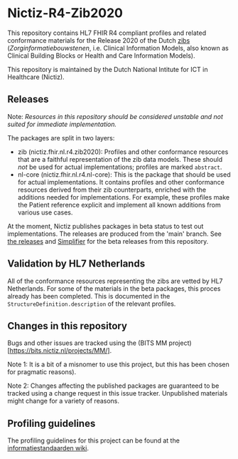 # Nictiz-R4-Zib2020

This repository contains HL7 FHIR R4 compliant profiles and related conformance materials for the Release 2020 of the Dutch [zibs](https://zibs.nl/wiki/Zorginformatiebouwstenen) (_Zorginformatiebouwstenen_, i.e. Clinical Information Models, also known as Clinical Building Blocks or Health and Care Information Models).

This repository is maintained by the Dutch National Intitute for ICT in Healthcare (Nictiz).
## Releases

Note: _Resources in this repository should be considered unstable and not suited for immediate implementation._

The packages are split in two layers:
* zib (nictiz.fhir.nl.r4.zib2020): Profiles and other conformance resources that are a faithful representation of the zib data models. These should _not_ be used for actual implementations; profiles are marked `abstract`.
* nl-core (nictiz.fhir.nl.r4.nl-core): This is the package that should be used for actual implementations. It contains profiles and other conformance resources derived from their zib counterparts, enriched with the additions needed for implementations. For example, these profiles make the Patient reference explicit and implement all known additions from various use cases.

At the moment, Nictiz publishes packages in beta status to test out implementations. The releases are produced from the 'main' branch. See [the releases](https://github.com/Nictiz/Nictiz-R4-zib2020/releases) and [Simplifier](https://simplifier.net/packages/nictiz.fhir.nl.r4.nl-core) for the beta releases from this repository.

## Validation by HL7 Netherlands

All of the conformance resources representing the zibs are vetted by HL7 Netherlands. For some of the materials in the beta packages, this proces already has been completed. This is documented in the `StructureDefinition.description` of the relevant profiles.

## Changes in this repository

Bugs and other issues are tracked using the (BITS MM project)[https://bits.nictiz.nl/projects/MM/].

Note 1: It is a bit of a misnomer to use this project, but this has been chosen for pragmatic reasons).

Note 2: Changes affecting the published packages are guaranteed to be tracked using a change request in this issue tracker. Unpublished materials might change for a variety of reasons.

## Profiling guidelines

The profiling guidelines for this project can be found at the [informatiestandaarden wiki](http://informatiestandaarden.nictiz.nl/wiki/FHIR:V1.0_FHIR_Profiling_Guidelines_R4).
